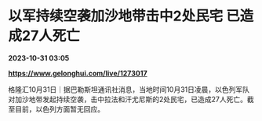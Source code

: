# 以军持续空袭加沙地带击中2处民宅 已造成27人死亡

**2023-10-31 03:05**

**https://www.gelonghui.com/live/1273017**

格隆汇10月31日｜据巴勒斯坦通讯社消息，当地时间10月31日凌晨，以色列军队对加沙地带发起持续空袭，击中拉法和汗尤尼斯的2处民宅，已造成27人死亡。截至目前，以色列方面暂无回应。